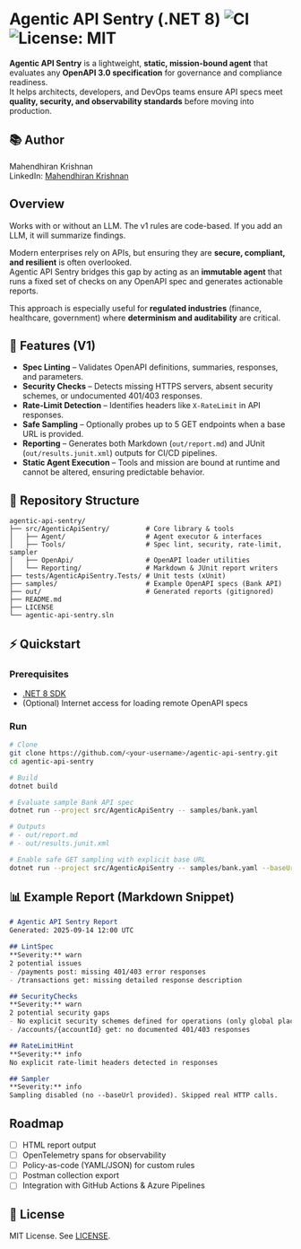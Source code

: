 # Agentic API Sentry (.NET 8) ![CI](https://github.com/MahendhiranK/agentic-api-sentry/actions/workflows/ci.yml/badge.svg) ![License: MIT](https://img.shields.io/badge/License-MIT-blue.svg)

**Agentic API Sentry** is a lightweight, **static, mission-bound agent** that evaluates any **OpenAPI 3.0 specification** for governance and compliance readiness.  
It helps architects, developers, and DevOps teams ensure API specs meet **quality, security, and observability standards** before moving into production.

## 📚 Author

Mahendhiran Krishnan  
LinkedIn: [Mahendhiran Krishnan](https://www.linkedin.com/in/mahendhiran-krishnan-04a5292b/)

## Overview
Works with or without an LLM. The v1 rules are code-based. If you add an LLM, it will summarize findings.  

Modern enterprises rely on APIs, but ensuring they are **secure, compliant, and resilient** is often overlooked.  
Agentic API Sentry bridges this gap by acting as an **immutable agent** that runs a fixed set of checks on any OpenAPI spec and generates actionable reports.  

This approach is especially useful for **regulated industries** (finance, healthcare, government) where **determinism and auditability** are critical.  

## 🚀 Features (V1)
- **Spec Linting** – Validates OpenAPI definitions, summaries, responses, and parameters.  
- **Security Checks** – Detects missing HTTPS servers, absent security schemes, or undocumented 401/403 responses.  
- **Rate-Limit Detection** – Identifies headers like `X-RateLimit` in API responses.  
- **Safe Sampling** – Optionally probes up to 5 GET endpoints when a base URL is provided.  
- **Reporting** – Generates both Markdown (`out/report.md`) and JUnit (`out/results.junit.xml`) outputs for CI/CD pipelines.  
- **Static Agent Execution** – Tools and mission are bound at runtime and cannot be altered, ensuring predictable behavior.  


## 📂 Repository Structure
```
agentic-api-sentry/
├── src/AgenticApiSentry/         # Core library & tools
│   ├── Agent/                    # Agent executor & interfaces
│   ├── Tools/                    # Spec lint, security, rate-limit, sampler
│   ├── OpenApi/                  # OpenAPI loader utilities
│   └── Reporting/                # Markdown & JUnit report writers
├── tests/AgenticApiSentry.Tests/ # Unit tests (xUnit)
├── samples/                      # Example OpenAPI specs (Bank API)
├── out/                          # Generated reports (gitignored)
├── README.md
├── LICENSE
└── agentic-api-sentry.sln
```

## ⚡ Quickstart

### Prerequisites
- [.NET 8 SDK](https://dotnet.microsoft.com/en-us/download)  
- (Optional) Internet access for loading remote OpenAPI specs  

### Run
```bash
# Clone
git clone https://github.com/<your-username>/agentic-api-sentry.git
cd agentic-api-sentry

# Build
dotnet build

# Evaluate sample Bank API spec
dotnet run --project src/AgenticApiSentry -- samples/bank.yaml

# Outputs
# - out/report.md
# - out/results.junit.xml

# Enable safe GET sampling with explicit base URL
dotnet run --project src/AgenticApiSentry -- samples/bank.yaml --baseUrl https://api.demo-bank.com/v1
```

## 📊 Example Report (Markdown Snippet)
```markdown
# Agentic API Sentry Report
Generated: 2025-09-14 12:00 UTC

## LintSpec
**Severity:** warn  
2 potential issues  
- /payments post: missing 401/403 error responses  
- /transactions get: missing detailed response description  

## SecurityChecks
**Severity:** warn  
2 potential security gaps  
- No explicit security schemes defined for operations (only global placeholder)  
- /accounts/{accountId} get: no documented 401/403 responses  

## RateLimitHint
**Severity:** info  
No explicit rate-limit headers detected in responses  

## Sampler
**Severity:** info  
Sampling disabled (no --baseUrl provided). Skipped real HTTP calls.
```

## Roadmap
- [ ] HTML report output  
- [ ] OpenTelemetry spans for observability  
- [ ] Policy-as-code (YAML/JSON) for custom rules  
- [ ] Postman collection export  
- [ ] Integration with GitHub Actions & Azure Pipelines  

## 📜 License
MIT License. See [LICENSE](LICENSE).
